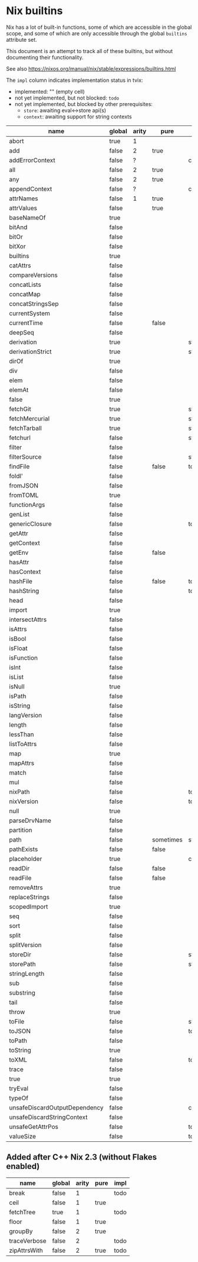 Nix builtins
============

Nix has a lot of built-in functions, some of which are accessible in
the global scope, and some of which are only accessible through the
global `builtins` attribute set.

This document is an attempt to track all of these builtins, but
without documenting their functionality.

See also https://nixos.org/manual/nix/stable/expressions/builtins.html

The `impl` column indicates implementation status in tvix:
- implemented: "" (empty cell)
- not yet implemented, but not blocked: `todo`
- not yet implemented, but blocked by other prerequisites:
  - `store`: awaiting eval<->store api(s)
  - `context`: awaiting support for string contexts

| name                          | global | arity | pure  | impl    |
|-------------------------------|--------|-------|-------|---------|
| abort                         | true   | 1     |       |         |
| add                           | false  | 2     | true  |         |
| addErrorContext               | false  | ?     |       | context |
| all                           | false  | 2     | true  |         |
| any                           | false  | 2     | true  |         |
| appendContext                 | false  | ?     |       | context |
| attrNames                     | false  | 1     | true  |         |
| attrValues                    | false  |       | true  |         |
| baseNameOf                    | true   |       |       |         |
| bitAnd                        | false  |       |       |         |
| bitOr                         | false  |       |       |         |
| bitXor                        | false  |       |       |         |
| builtins                      | true   |       |       |         |
| catAttrs                      | false  |       |       |         |
| compareVersions               | false  |       |       |         |
| concatLists                   | false  |       |       |         |
| concatMap                     | false  |       |       |         |
| concatStringsSep              | false  |       |       |         |
| currentSystem                 | false  |       |       |         |
| currentTime                   | false  |       | false |         |
| deepSeq                       | false  |       |       |         |
| derivation                    | true   |       |       | store   |
| derivationStrict              | true   |       |       | store   |
| dirOf                         | true   |       |       |         |
| div                           | false  |       |       |         |
| elem                          | false  |       |       |         |
| elemAt                        | false  |       |       |         |
| false                         | true   |       |       |         |
| fetchGit                      | true   |       |       | store   |
| fetchMercurial                | true   |       |       | store   |
| fetchTarball                  | true   |       |       | store   |
| fetchurl                      | false  |       |       | store   |
| filter                        | false  |       |       |         |
| filterSource                  | false  |       |       | store   |
| findFile                      | false  |       | false | todo    |
| foldl'                        | false  |       |       |         |
| fromJSON                      | false  |       |       |         |
| fromTOML                      | true   |       |       |         |
| functionArgs                  | false  |       |       |         |
| genList                       | false  |       |       |         |
| genericClosure                | false  |       |       | todo    |
| getAttr                       | false  |       |       |         |
| getContext                    | false  |       |       |         |
| getEnv                        | false  |       | false |         |
| hasAttr                       | false  |       |       |         |
| hasContext                    | false  |       |       |         |
| hashFile                      | false  |       | false | todo    |
| hashString                    | false  |       |       | todo    |
| head                          | false  |       |       |         |
| import                        | true   |       |       |         |
| intersectAttrs                | false  |       |       |         |
| isAttrs                       | false  |       |       |         |
| isBool                        | false  |       |       |         |
| isFloat                       | false  |       |       |         |
| isFunction                    | false  |       |       |         |
| isInt                         | false  |       |       |         |
| isList                        | false  |       |       |         |
| isNull                        | true   |       |       |         |
| isPath                        | false  |       |       |         |
| isString                      | false  |       |       |         |
| langVersion                   | false  |       |       |         |
| length                        | false  |       |       |         |
| lessThan                      | false  |       |       |         |
| listToAttrs                   | false  |       |       |         |
| map                           | true   |       |       |         |
| mapAttrs                      | false  |       |       |         |
| match                         | false  |       |       |         |
| mul                           | false  |       |       |         |
| nixPath                       | false  |       |       | todo    |
| nixVersion                    | false  |       |       | todo    |
| null                          | true   |       |       |         |
| parseDrvName                  | false  |       |       |         |
| partition                     | false  |       |       |         |
| path                          | false  |       | sometimes | store |
| pathExists                    | false  |       | false |         |
| placeholder                   | true   |       |       | context |
| readDir                       | false  |       | false |         |
| readFile                      | false  |       | false |         |
| removeAttrs                   | true   |       |       |         |
| replaceStrings                | false  |       |       |         |
| scopedImport                  | true   |       |       |         |
| seq                           | false  |       |       |         |
| sort                          | false  |       |       |         |
| split                         | false  |       |       |         |
| splitVersion                  | false  |       |       |         |
| storeDir                      | false  |       |       | store   |
| storePath                     | false  |       |       | store   |
| stringLength                  | false  |       |       |         |
| sub                           | false  |       |       |         |
| substring                     | false  |       |       |         |
| tail                          | false  |       |       |         |
| throw                         | true   |       |       |         |
| toFile                        | false  |       |       | store   |
| toJSON                        | false  |       |       | todo    |
| toPath                        | false  |       |       |         |
| toString                      | true   |       |       |         |
| toXML                         | false  |       |       | todo    |
| trace                         | false  |       |       |         |
| true                          | true   |       |       |         |
| tryEval                       | false  |       |       |         |
| typeOf                        | false  |       |       |         |
| unsafeDiscardOutputDependency | false  |       |       | context |
| unsafeDiscardStringContext    | false  |       |       |         |
| unsafeGetAttrPos              | false  |       |       | todo    |
| valueSize                     | false  |       |       | todo    |

## Added after C++ Nix 2.3 (without Flakes enabled)

| name          | global | arity | pure  | impl  |
|---------------|--------|-------|-------|-------|
| break         | false  | 1     |       | todo  |
| ceil          | false  | 1     | true  |       |
| fetchTree     | true   | 1     |       | todo  |
| floor         | false  | 1     | true  |       |
| groupBy       | false  | 2     | true  |       |
| traceVerbose  | false  | 2     |       | todo  |
| zipAttrsWith  | false  | 2     | true  | todo  |
